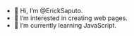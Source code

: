 - 👋 Hi, I’m @ErickSaputo.
- 👀 I’m interested in creating web pages.
- 🌱 I’m currently learning JavaScript.

<!---
ErickSaputo/ErickSaputo is a ✨ special ✨ repository because its `README.md` (this file) appears on your GitHub profile.
You can click the Preview link to take a look at your changes.
--->
